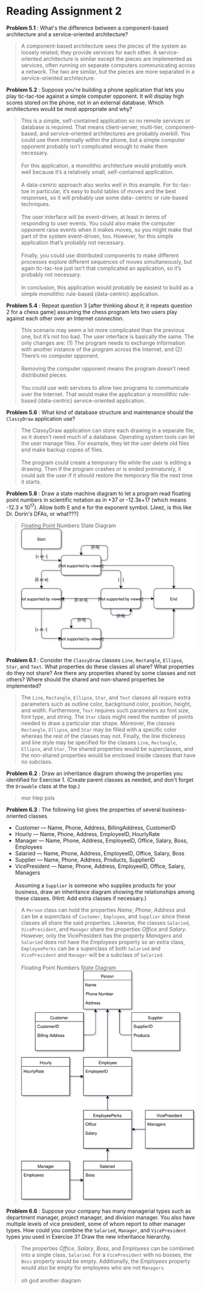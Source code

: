 # Reading Assignment 2

**Problem 5.1**
:  What's the difference between a component-based architecture and a service-oriented architecture?

>A component-based architecture sees the pieces of the system as loosely related; they provide services for each other. A service-oriented architecture is similar except the pieces are implemented as services, often running on separate computers communicating across a network. The two are similar, but the pieces are more separated in a service-oriented architecture.

**Problem 5.2**
: Suppose you're building a phone application that lets you play tic-tac-toe against a simple computer opponent. It will display high scores stored on the phone, not in an external database. Which architectures would be most appropriate and why?

>This is a simple, self-contained application so no remote services or database is required. That means client-server, multi-tier, component-based, and service-oriented architectures are probably overkill. You could use them internally within the phone, but a simple computer opponent probably isn’t complicated enough to make them necessary.
</br></br>
For this application, a monolithic architecture would probably work well because it’s a relatively small, self-contained application.
</br></br>
A data-centric approach also works well in this example. For tic-tac-toe in particular, it’s easy to build tables of moves and the best responses, so it will probably use some data- centric or rule-based techniques.
</br></br>
The user interface will be event-driven, at least in terms of responding to user events. You could also make the computer opponent raise events when it makes moves, so you might make that part of the system event-driven, too. However, for this simple application that’s probably not necessary.
</br></br>
Finally, you could use distributed components to make different processes explore different sequences of moves simultaneously, but again tic-tac-toe just isn’t that complicated an application, so it’s probably not necessary.
</br></br>
In conclusion, this application would probably be easiest to build as a simple monolithic rule-based (data-centric) application.

**Problem 5.4**
: Repeat question 3 [after thinking about it; it repeats question 2 for a chess game] assuming the chess program lets two users play against each other over an Internet connection.

>This scenario may seem a lot more complicated than the previous one, but it’s not too bad. The user interface is basically the same. The only changes are: (1) The program needs to exchange information with another instance of the program across the Internet, and (2) There’s no computer opponent.
</br></br>
Removing the computer opponent means the program doesn’t need distributed pieces.
</br></br>
You could use web services to allow two programs to communicate over the Internet. That would make the application a monolithic rule-based (data-centric) service-oriented application.

**Problem 5.6**
: What kind of database structure and maintenance should the ```ClassyDraw``` application use?

>The ClassyDraw application can store each drawing in a separate file, so it doesn’t need much of a database. Operating system tools can let the user manage files. For example, they let the user delete old files and make backup copies of files.
</br></br>
The program could create a temporary file while the user is editing a drawing. Then if the program crashes or is ended prematurely, it could ask the user if it should restore the temporary file the next time it starts.

**Problem 5.8**
: Draw a state machine diagram to let a program read floating point numbers in scientific notation as in +37 or -12.3e+17 (which means -12.3 x 10<sup>17</sup>). Allow both E and e for the exponent symbol. [Jeez, is this like Dr. Dorin's DFAs, or what???]

>Floating Point Numbers State Diagram <br>
![floating-point-state-machine-diagram](images/Floating_Point_Solver.svg)

**Problem 6.1**
: Consider the ```ClassyDraw``` classes ```Line```, ```Rectangle```, ```Ellipse```, ```Star```, and ```Text```. What properties do these classes all share? What properties do they not share? Are there any properties shared by some classes and not others? Where should the shared and non-shared properties be implemented?

>The ```Line```, ```Rectangle```, ```Ellipse```, ```Star```, and ```Text``` classes all require extra parameters such as outline color, background color, position, height, and width. Furthermore, ```Text``` requires such parameters as font size, font type, and string. The ```Star``` class might need the number of points needed to draw a particular star shape. Moreover, the classes ```Rectangle```, ```Ellipse```, and ```Star``` may be filled with a specific color whereas the rest of the classes may not. Finally, the line thickness and line style may be specified for the classes ```Line```, ```Rectangle```, ```Ellipse```, and ```Star```. The shared properties would be superclasses, and the non-shared properties would be enclosed inside classes that have no subclass.

**Problem 6.2**
: Draw an inheritance diagram showing the properties you identified for Exercise 1. (Create parent classes as needed, and don't forget the ```Drawable``` class at the top.)

>mor hlep psls

**Problem 6.3**
: The following list gives the properties of several business-oriented classes.
* Customer — Name, Phone, Address, BillingAddress, CustomerID
* Hourly — Name, Phone, Address, EmployeeID, HourlyRate
* Manager — Name, Phone, Address, EmployeeID, Office, Salary, Boss, Employees
* Salaried — Name, Phone, Address, EmployeeID, Office, Salary, Boss
* Supplier — Name, Phone, Address, Products, SupplierID
* VicePresident — Name, Phone, Address, EmployeeID, Office, Salary, Managers
<br><br>
Assuming a ```Supplier``` is someone who supplies products for your business, draw an inheritance diagram showing the relationships among these classes. (Hint: Add extra classes if necessary.)

>A ```Person``` class can hold the properties _Name_, _Phone_, _Address_ and can be a superclass of ```Customer```, ```Employee```, and ```Supplier``` since these classes all share the said properties. Likewise, the classes ```Salaried```, ```VicePresident```, and ```Manager``` share the properties _Office_ and _Salary_. However, only the VicePresident has the property _Managers_ and ```Salaried``` does not have the _Employees_ property so an extra class, ```EmployeePerks``` can be a superclass of both ```Salaried``` and ```VicePresident``` and ```Manager``` will be a subclass of ```Salaried```.
<br><br>
Floating Point Numbers State Diagram <br>
![employee-inheritance-diagram](images/Employee_Inheritance_Diagram.svg)

**Problem 6.6**
: Suppose your company has many managerial types such as department manager, project manager, and division manager. You also have multiple levels of vice president, some of whom report to other manager types. How could you combine the ```Salaried```, ```Manager```, and ```VicePresident``` types you used in Exercise 3? Draw the new inheritance hierarchy.

>The properties _Office_, _Salary_, _Boss_, and _Employees_ can be combined into a single class, ```Salaried```. For a ```VicePresident``` with no bosses, the ```Boss``` property would be empty. Additionally, the _Employees_ property would also be empty for employees who are not ```Managers```. <br><br>
oh god another diagram
